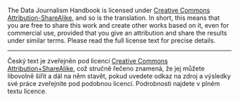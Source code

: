The Data Journalism Handbook is licensed under [Creative Commons Attribution-ShareAlike][cc], and so is the translation. In short, this means that you are free to share this work and create other works based on it, even for commercial use, provided that you give an attribution and share the results under similar terms. Please read the full license text for precise details.

---

Český text je zveřejněn pod licencí [Creative Commons Attribution+ShareAlike][cc], což stručně řečeno znamená, že jej můžete libovolně šířit a dál na něm stavět, pokud uvedete odkaz na zdroj a výsledky své práce zveřejníte pod podobnou licencí. Podrobnosti najdete v plném textu licence.

[cc]: http://creativecommons.org/licenses/by-sa/3.0/
